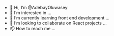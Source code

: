 - 👋 Hi, I’m @AdebayOluwasey
- 👀 I’m interested in ...
- 🌱 I’m currently learning front end development ...
- 💞️ I’m looking to collaborate on React projects ...
- 📫 How to reach me ...

<!---
AdebayOluwasey/AdebayOluwasey is a ✨ special ✨ repository because its `README.md` (this file) appears on your GitHub profile.
You can click the Preview link to take a look at your changes.
--->
